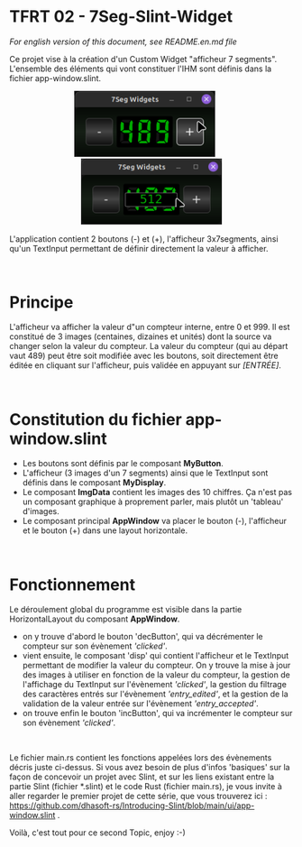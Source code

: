  # TFRT 02 - 7Seg-Slint-Widget

   _For english version of this document, see README.en.md file_

Ce projet vise à la création d'un Custom Widget "afficheur 7 segments". L'ensemble des éléments qui vont constituer l'IHM sont définis dans la fichier app-window.slint.

<p align="center">
  <img width="250" src="/7SegWidget.png">
  &nbsp; &nbsp; &nbsp;
  <img width="250" src="/7SegEdition.png">
</p>

L'application contient 2 boutons (-) et (+), l'afficheur 3x7segments, ainsi qu'un TextInput permettant de définir directement la valeur à afficher.

<p>&nbsp;</p>

# Principe

L'afficheur va afficher la valeur d"un compteur interne, entre 0 et 999. Il est constitué de 3 images (centaines, dizaines et unités) dont la source va changer selon la valeur du compteur. La valeur du compteur (qui au départ vaut 489) peut être soit modifiée avec les boutons, soit directement être éditée en cliquant sur l'afficheur, puis validée en appuyant sur _[ENTRÉE]_.

<p>&nbsp;</p>

# Constitution du fichier app-window.slint

- Les boutons sont définis par le composant **MyButton**.
- L'afficheur (3 images d'un 7 segments) ainsi que le TextInput sont définis dans le composant **MyDisplay**.
- Le composant **ImgData** contient les images des 10 chiffres. Ça n'est pas un composant graphique à proprement parler, mais plutôt un 'tableau' d'images.
- Le composant principal **AppWindow** va placer le bouton (-), l'afficheur et le bouton (+) dans une layout horizontale.

<p>&nbsp;</p>

# Fonctionnement

Le déroulement global du programme est visible dans la partie HorizontalLayout du composant **AppWindow**.
- on y trouve d'abord le bouton  'decButton', qui va décrémenter le compteur sur son évènement _'clicked'_.
- vient ensuite, le composant 'disp' qui contient l'afficheur et le TextInput permettant de modifier la valeur du compteur. On y trouve la mise à jour des images à utiliser en fonction de la valeur du compteur, la gestion de l'affichage du TextInput sur l'évènement _'clicked'_, la gestion du filtrage des caractères entrés sur l'évènement _'entry_edited'_, et la gestion de la validation de la valeur entrée sur l'évènement _'entry_accepted'_. 
- on trouve enfin le bouton  'incButton', qui va incrémenter le compteur sur son évènement _'clicked'_.
<p>&nbsp;</p>

Le fichier main.rs contient les fonctions appelées lors des évènements décris juste ci-dessus.
Si vous avez besoin de plus d'infos 'basiques' sur la façon de concevoir un projet avec Slint, et sur les liens existant entre la partie Slint (fichier *.slint) et le code Rust (fichier main.rs), je vous invite à aller regarder le premier projet de cette série, que vous trouverez ici : https://github.com/dhasoft-rs/Introducing-Slint/blob/main/ui/app-window.slint .

Voilà, c'est tout pour ce second Topic, enjoy :-)
